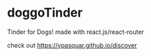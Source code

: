 # doggoTinder
Tinder for Dogs! 
made with react.js/react-router 

check out https://vpasquar.github.io/discover
